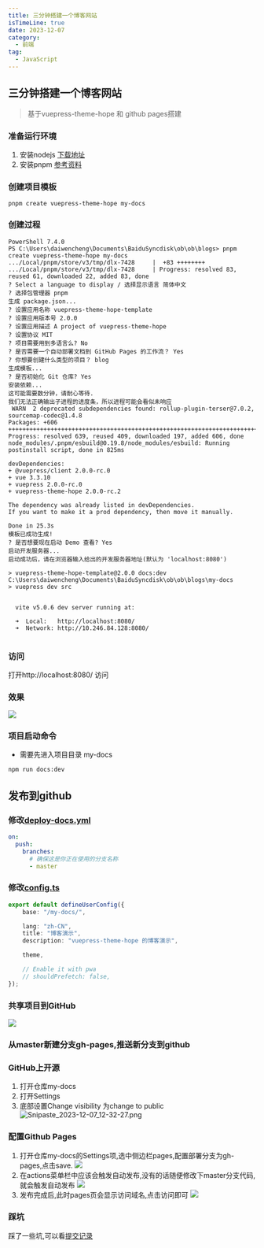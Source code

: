 ```yaml
---
title: 三分钟搭建一个博客网站
isTimeLine: true
date: 2023-12-07
category:
  - 前端
tag:
  - JavaScript
---
```


## 三分钟搭建一个博客网站
> 基于vuepress-theme-hope 和 github pages搭建

### 准备运行环境
1. 安装nodejs [下载地址](https://nodejs.org/en)
2. 安装pnpm [参考资料](https://blog.csdn.net/qq407995680/article/details/131593693)

### 创建项目模板
```shell
pnpm create vuepress-theme-hope my-docs
```

### 创建过程
```shell
PowerShell 7.4.0
PS C:\Users\daiwencheng\Documents\BaiduSyncdisk\ob\ob\blogs> pnpm create vuepress-theme-hope my-docs
.../Local/pnpm/store/v3/tmp/dlx-7428     |  +83 ++++++++
.../Local/pnpm/store/v3/tmp/dlx-7428     | Progress: resolved 83, reused 61, downloaded 22, added 83, done
? Select a language to display / 选择显示语言 简体中文
? 选择包管理器 pnpm
生成 package.json...
? 设置应用名称 vuepress-theme-hope-template
? 设置应用版本号 2.0.0
? 设置应用描述 A project of vuepress-theme-hope
? 设置协议 MIT
? 项目需要用到多语言么? No
? 是否需要一个自动部署文档到 GitHub Pages 的工作流？ Yes
? 你想要创建什么类型的项目？ blog
生成模板...
? 是否初始化 Git 仓库? Yes
安装依赖...
这可能需要数分钟，请耐心等待.
我们无法正确输出子进程的进度条，所以进程可能会看似未响应
 WARN  2 deprecated subdependencies found: rollup-plugin-terser@7.0.2, sourcemap-codec@1.4.8
Packages: +606
++++++++++++++++++++++++++++++++++++++++++++++++++++++++++++++++++++++++++++++++++++++++++++++++++++++++++++++++++++++
Progress: resolved 639, reused 409, downloaded 197, added 606, done
node_modules/.pnpm/esbuild@0.19.8/node_modules/esbuild: Running postinstall script, done in 825ms

devDependencies:
+ @vuepress/client 2.0.0-rc.0
+ vue 3.3.10
+ vuepress 2.0.0-rc.0
+ vuepress-theme-hope 2.0.0-rc.2

The dependency was already listed in devDependencies.
If you want to make it a prod dependency, then move it manually.

Done in 25.3s
模板已成功生成!
? 是否想要现在启动 Demo 查看? Yes
启动开发服务器...
启动成功后，请在浏览器输入给出的开发服务器地址(默认为 'localhost:8080')

> vuepress-theme-hope-template@2.0.0 docs:dev C:\Users\daiwencheng\Documents\BaiduSyncdisk\ob\ob\blogs\my-docs
> vuepress dev src


  vite v5.0.6 dev server running at:

  ➜  Local:   http://localhost:8080/
  ➜  Network: http://10.246.84.128:8080/


```
### 访问
打开http://localhost:8080/ 访问
### 效果

![](../.image/blog/Snipaste_2023-12-07_12-03-54.png)

### 项目启动命令
- 需要先进入项目目录 my-docs
```shell
npm run docs:dev
```


## 发布到github
### 修改[deploy-docs.yml](https://github.com/muchfish/my-docs/blob/master/.github/workflows/deploy-docs.yml)
```yaml
on:
  push:
    branches:
      # 确保这是你正在使用的分支名称
      - master
```
### 修改[config.ts](https://github.com/muchfish/my-docs/blob/master/src/.vuepress/config.ts)
```ts
export default defineUserConfig({
    base: "/my-docs/",

    lang: "zh-CN",
    title: "博客演示",
    description: "vuepress-theme-hope 的博客演示",

    theme,

    // Enable it with pwa
    // shouldPrefetch: false,
});
```
### 共享项目到GitHub
![](../.image/blog/Snipaste_2023-12-07_12-24-48.png)
### 从master新建分支gh-pages,推送新分支到github
### GitHub上开源
1. 打开仓库my-docs
2. 打开Settings
3. 底部设置Change visibility 为change to public
![Snipaste_2023-12-07_12-32-27.png](../.image/blog/Snipaste_2023-12-07_12-32-27.png)
### 配置Github Pages
1. 打开仓库my-docs的Settings项,选中侧边栏pages,配置部署分支为gh-pages,点击save.
![](../.image/blog/Snipaste_2023-12-07_13-00-29.png)
2. 在actions菜单栏中应该会触发自动发布,没有的话随便修改下master分支代码,就会触发自动发布
![](../.image/blog/Snipaste_2023-12-07_13-02-12.png)
3. 发布完成后,此时pages页会显示访问域名,点击访问即可
![](../.image/blog/Snipaste_2023-12-07_13-04-35.png)

### 踩坑
踩了一些坑,可以看[提交记录](https://github.com/muchfish/my-docs/commits/master/)
